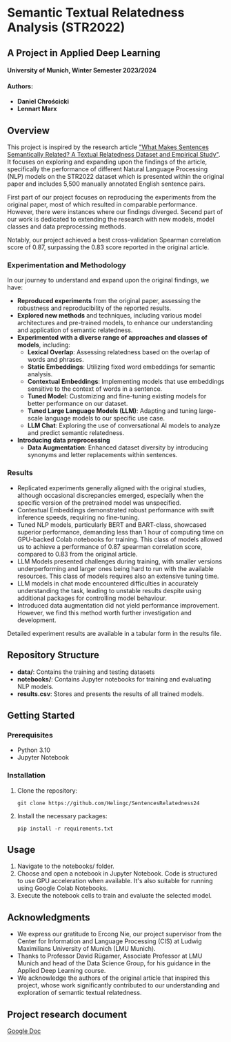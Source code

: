# Semantic Textual Relatedness Analysis (STR2022)
## A Project in Applied Deep Learning
#### University of Munich, Winter Semester 2023/2024

#### Authors:
- **Daniel Chrościcki**
- **Lennart Marx**


## Overview
This project is inspired by the research article ["What Makes Sentences Semantically Related? A Textual Relatedness Dataset and Empirical Study"](https://aclanthology.org/2023.eacl-main.55.pdf). It focuses on exploring and expanding upon the findings of the article, specifically the performance of different Natural Language Processing (NLP) models on the STR2022 dataset which is presented within the original paper and includes 5,500 manually annotated English sentence pairs. 

First part of our project focuses on reproducing the experiments from the original paper, most of which resulted in comparable performance. However, there were instances where our findings diverged. Secend part of our work is dedicated to extending the research with new models, model classes and data preprocessing methods. 

Notably, our project achieved a best cross-validation Spearman correlation score of 0.87, surpassing the 0.83 score reported in the original article. 

### Experimentation and Methodology
In our journey to understand and expand upon the original findings, we have:
- **Reproduced experiments** from the original paper, assessing the robustness and reproducibility of the reported results.
- **Explored new methods** and techniques, including various model architectures and pre-trained models, to enhance our understanding and application of semantic relatedness.
- **Experimented with a diverse range of approaches and classes of models**, including:
  - **Lexical Overlap**: Assessing relatedness based on the overlap of words and phrases.
  - **Static Embeddings**: Utilizing fixed word embeddings for semantic analysis.
  - **Contextual Embeddings**: Implementing models that use embeddings sensitive to the context of words in a sentence.
  - **Tuned Model**: Customizing and fine-tuning existing models for better performance on our dataset.
  - **Tuned Large Language Models (LLM)**: Adapting and tuning large-scale language models to our specific use case.
  - **LLM Chat**: Exploring the use of conversational AI models to analyze and predict semantic relatedness.
- **Introducing data preprocessing**
    - **Data Augmentation**: Enhanced dataset diversity by introducing synonyms and letter replacements within sentences.

### Results

- Replicated experiments generally aligned with the original studies, although occasional discrepancies emerged, especially when the specific version of the pretrained model was unspecified.
- Contextual Embeddings demonstrated robust performance with swift inference speeds, requiring no fine-tuning.
- Tuned NLP models, particularly BERT and BART-class, showcased superior performance, demanding less than 1 hour of computing time on GPU-backed Colab notebooks for training. This class of models allowed us to achieve a performance of 0.87 spearman correlation score, compared to 0.83 from the original article. 
- LLM Models presented challenges during training, with smaller versions underperforming and larger ones being hard to run with the available resources. This class of models requires also an extensive tuning time.
- LLM models in chat mode encountered difficulties in accurately understanding the task, leading to unstable results despite using additional packages for controlling model behaviour.
- Introduced data augmentation did not yield performance improvement. However, we find this method worth further investigation and development.

Detailed experiment results are available in a tabular form in the results file.  

## Repository Structure
- **data/**: Contains the training and testing datasets
- **notebooks/**: Contains Jupyter notebooks for training and evaluating NLP models.
- **results.csv**: Stores and presents the results of all trained models.


## Getting Started
### Prerequisites
- Python 3.10
- Jupyter Notebook

### Installation
1. Clone the repository:
   ```
   git clone https://github.com/Helingc/SentencesRelatedness24
   ```
2. Install the necessary packages:
   ```
   pip install -r requirements.txt
   ```

## Usage
1. Navigate to the notebooks/ folder.
2. Choose and open a notebook in Jupyter Notebook. Code is structured to use GPU acceleration when available. It's also suitable for running using Google Colab Notebooks.
3. Execute the notebook cells to train and evaluate the selected model.


## Acknowledgments

- We express our gratitude to Ercong Nie, our project supervisor from the Center for Information and Language Processing (CIS) at Ludwig Maximilians University of Munich (LMU Munich).
- Thanks to Professor David Rügamer, Associate Professor at LMU Munich and head of the Data Science Group, for his guidance in the Applied Deep Learning course.
- We acknowledge the authors of the original article that inspired this project, whose work significantly contributed to our understanding and exploration of semantic textual relatedness.


## Project research document 
[Google Doc](https://docs.google.com/document/d/1IxB6a3DGFe2ermGPOAnsYhukMOtDKvWfV2UXoyiqcYQ/edit#heading=h.bw9p4docrkd1)

